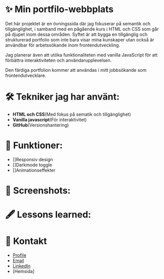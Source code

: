 # ✨ Min portfilo-webbplats 

Det här projektet är en övningssida där jag fokuserar på semantik och tillgänglighet, i samband med en pågående kurs i HTML och CSS som går på djupet inom dessa områden. Syftet är att bygga en tillgänglig och strukturerad portfolio som inte bara visar mina kunskaper utan också är användbar för arbetssökande inom frontendutveckling.

Jag planerar även att utöka funktionaliteten med vanilla JavaScript för att förbättra interaktiviteten och användarupplevelsen.

Den färdiga portfolion kommer att användas i mitt jobbsökande som frontendutvecklare.

# 🛠 Tekniker jag har använt:
- **HTML och CSS**(Med fokus på sematik och tillgänglighet)
- **Vanilla javascript**(För interaktivitet)
- **GitHub**(Versionshantering)

# 🚀 Funktioner:
- []Responsiv design
- []Darkmode toggle
- []Animationseffekter
  

# 📸 Screenshots:

# 🖋️ Lessons learned:

# 📩 Kontakt
- [Profile]([github](https://github.com/JennieGalmin))
- [Email](jennie.galmin@gmail.com)
- [LinkedIn](https://www.linkedin.com/in/jennie-galmin-939b94115/)
- [Hemsida]

